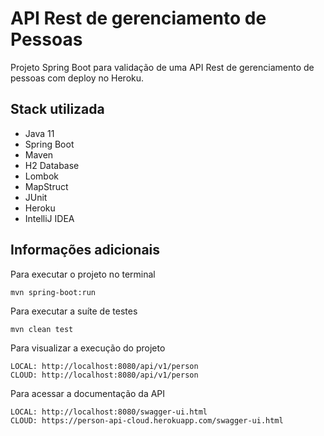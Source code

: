 # API Rest de gerenciamento de Pessoas

Projeto Spring Boot para validação de uma API Rest de gerenciamento de pessoas com deploy no Heroku.

## Stack utilizada

* Java 11
* Spring Boot
* Maven
* H2 Database
* Lombok
* MapStruct
* JUnit
* Heroku
* IntelliJ IDEA

## Informações adicionais

Para executar o projeto no terminal

```
mvn spring-boot:run 
```

Para executar a suíte de testes

```
mvn clean test
```

Para visualizar a execução do projeto

```
LOCAL: http://localhost:8080/api/v1/person
CLOUD: http://localhost:8080/api/v1/person
```

Para acessar a documentação da API

```
LOCAL: http://localhost:8080/swagger-ui.html
CLOUD: https://person-api-cloud.herokuapp.com/swagger-ui.html
```
